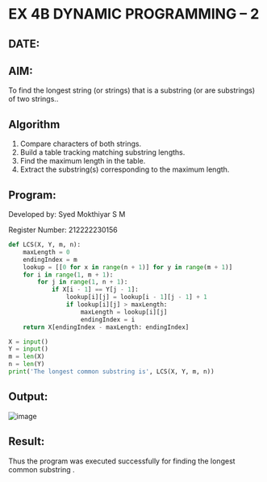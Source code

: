 # EX 4B DYNAMIC PROGRAMMING – 2
## DATE:
## AIM:
To find the longest string (or strings) that is a substring (or are substrings) of two strings..



## Algorithm
1. Compare characters of both strings.
2. Build a table tracking matching substring lengths.
3. Find the maximum length in the table.
4. Extract the substring(s) corresponding to the maximum length.
## Program:
Developed by: Syed Mokthiyar S M

Register Number:  212222230156

```python
def LCS(X, Y, m, n):
    maxLength = 0
    endingIndex = m
    lookup = [[0 for x in range(n + 1)] for y in range(m + 1)]
    for i in range(1, m + 1):
        for j in range(1, n + 1):
            if X[i - 1] == Y[j - 1]:
                lookup[i][j] = lookup[i - 1][j - 1] + 1
                if lookup[i][j] > maxLength:
                    maxLength = lookup[i][j]
                    endingIndex = i
    return X[endingIndex - maxLength: endingIndex]

X = input()
Y = input()
m = len(X)
n = len(Y)
print('The longest common substring is', LCS(X, Y, m, n))

```

## Output:

![image](https://github.com/user-attachments/assets/26b392b1-5161-44ed-9a03-d20aeca2dd16)


## Result:
Thus the program was executed successfully for finding the longest common substring .
